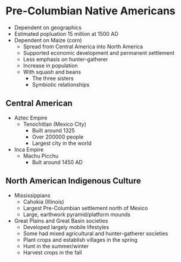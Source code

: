 # Pre-Columbian Native Americans

- Dependent on geographics
- Estimated popluation 15 million at 1500 AD
- Dependent on Maize (corn)
    - Spread from Central America into North America
    - Supported economic development and permanent settlement
    - Less emphasis on hunter-gatherer
    - Increase in population
    - With squash and beans
        - The three sisters
        - Symbiotic relationships

## Central American

- Aztec Empire
    - Tenochitlan (Mexico City)
        - Built around 1325
        - Over 200000 people
        - Largest city in the world
- Inca Empire
    - Machu Picchu
        - Bult around 1450 AD

## North American Indigenous Culture

- Mississippians
    - Cahokia (Illinois)
    - Largest Pre-Columbian settlement north of Mexico
    - Large, earthwork pyramid/platform mounds
- Great Plains and Great Basin societies
    - Developed largely mobile lifestyles
    - Some had mixed agricultural and hunter-gatherer societies
    - Plant crops and establish villages in the spring
    - Hunt in the summer/winter
    - Harvest crops in the fall